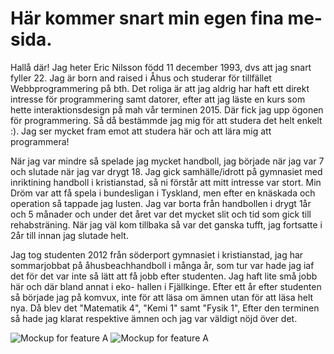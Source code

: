 Här kommer snart min egen fina me-sida.
=

Hallå där! Jag heter Eric Nilsson född 11 december 1993, dvs att jag snart fyller 22. Jag är born and raised i Åhus och studerar för tillfället Webbprogrammering på bth. Det roliga är att jag aldrig har haft ett direkt intresse för programmering samt datorer, efter att jag läste en kurs som hette interaktionsdesign på mah vår terminen 2015. Där fick jag upp ögonen för programmering. Så då bestämmde jag mig för att studera det helt enkelt :). Jag ser mycket fram emot att studera här och att lära mig att programmera!

När jag var mindre så spelade jag mycket handboll, jag började när jag var 7 och slutade när jag var drygt 18. Jag gick samhälle/idrott på gymnasiet med inriktining handboll i kristianstad, så ni förstår att mitt intresse var stort. Min Dröm var att få spela i bundesligan i Tyskland, men efter en knäskada och operation så tappade jag lusten. Jag var borta från handbollen i drygt 1år och 5 månader och under det året var det mycket slit och tid som gick till rehabsträning. När jag väl kom tillbaka så var det ganska tufft, jag fortsatte i 2år till innan jag slutade helt.

Jag tog studenten 2012 från söderport gymnasiet i kristianstad, jag har sommarjobbat på åhusbeachhandboll i många år, som tur var hade jag iaf det för det var inte så lätt att få jobb efter studenten. Jag haft lite små jobb här och där bland annat i eko- hallen i Fjällkinge. Efter ett år efter studenten så började jag på komvux, inte för att läsa om ämnen utan för att läsa helt nya. Då blev det "Matematik 4", "Kemi 1" samt "Fysik 1", Efter den terminen så hade jag klarat respektive ämnen och jag var väldigt nöjd över det.

![Mockup for feature A](https://media-cdn.tripadvisor.com/media/photo-s/03/9b/2d/f2/new-york-city.jpg)
![Mockup for feature A](img/phpBild2.png)
